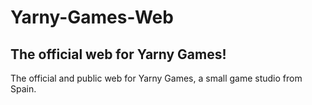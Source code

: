 # Yarny-Games-Web
## The official web for Yarny Games!
The official and public web for Yarny Games, a small game studio from Spain.
